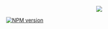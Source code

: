 <p align="center">
<img align="center" src="http://i.piccy.info/i9/eac687c16e079fc2e290ec9add953d83/1591537021/34362/1382405/Fiber.png">
</p>

[![NPM version][npm-image]][npm-url]

[npm-image]: https://img.shields.io/npm/v/com.fiber.fibercore?style=for-the-badge
[npm-url]: https://www.npmjs.com/package/com.fiber.fibercore
